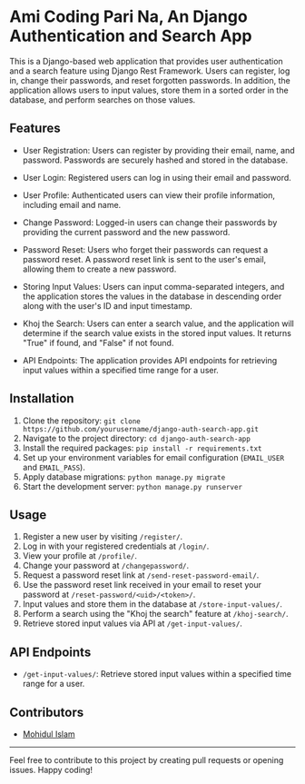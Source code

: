 # Ami Coding Pari Na, An Django Authentication and Search App

This is a Django-based web application that provides user authentication and a search feature using Django Rest Framework. Users can register, log in, change their passwords, and reset forgotten passwords. In addition, the application allows users to input values, store them in a sorted order in the database, and perform searches on those values.

## Features

- User Registration: Users can register by providing their email, name, and password. Passwords are securely hashed and stored in the database.

- User Login: Registered users can log in using their email and password.

- User Profile: Authenticated users can view their profile information, including email and name.

- Change Password: Logged-in users can change their passwords by providing the current password and the new password.

- Password Reset: Users who forget their passwords can request a password reset. A password reset link is sent to the user's email, allowing them to create a new password.

- Storing Input Values: Users can input comma-separated integers, and the application stores the values in the database in descending order along with the user's ID and input timestamp.

- Khoj the Search: Users can enter a search value, and the application will determine if the search value exists in the stored input values. It returns "True" if found, and "False" if not found.

- API Endpoints: The application provides API endpoints for retrieving input values within a specified time range for a user.

## Installation

1. Clone the repository: `git clone https://github.com/yourusername/django-auth-search-app.git`
2. Navigate to the project directory: `cd django-auth-search-app`
3. Install the required packages: `pip install -r requirements.txt`
4. Set up your environment variables for email configuration (`EMAIL_USER` and `EMAIL_PASS`).
5. Apply database migrations: `python manage.py migrate`
6. Start the development server: `python manage.py runserver`

## Usage

1. Register a new user by visiting `/register/`.
2. Log in with your registered credentials at `/login/`.
3. View your profile at `/profile/`.
4. Change your password at `/changepassword/`.
5. Request a password reset link at `/send-reset-password-email/`.
6. Use the password reset link received in your email to reset your password at `/reset-password/<uid>/<token>/`.
7. Input values and store them in the database at `/store-input-values/`.
8. Perform a search using the "Khoj the search" feature at `/khoj-search/`.
9. Retrieve stored input values via API at `/get-input-values/`.

## API Endpoints

- `/get-input-values/`: Retrieve stored input values within a specified time range for a user.

## Contributors

- [Mohidul Islam](https://github.com/mohidulislam23)


---

Feel free to contribute to this project by creating pull requests or opening issues. Happy coding!